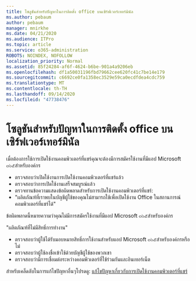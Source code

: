 ```yaml
---
title: โซลูชันสำหรับปัญหาในการติดตั้ง office บนเซิร์ฟเวอร์เทอร์มินัล
ms.author: pebaum
author: pebaum
manager: mnirkhe
ms.date: 04/21/2020
ms.audience: ITPro
ms.topic: article
ms.service: o365-administration
ROBOTS: NOINDEX, NOFOLLOW
localization_priority: Normal
ms.assetid: 85f24284-af6f-4624-b6be-901a4a9206eb
ms.openlocfilehash: df1a50031196fbd79662cee620fc41c7be14e179
ms.sourcegitcommit: c6692ce0fa1358ec3529e59ca0ecdfdea4cdc759
ms.translationtype: MT
ms.contentlocale: th-TH
ms.lasthandoff: 09/14/2020
ms.locfileid: "47738476"
---
```

# <a name="solutions-for-issues-around-installing-office-on-a-terminal-server"></a>โซลูชันสำหรับปัญหาในการติดตั้ง office บนเซิร์ฟเวอร์เทอร์มินัล

เมื่อต้องการใช้การเปิดใช้งานคอมพิวเตอร์ที่แชร์คุณจะต้องมีการสมัครใช้งานที่มีแอป Microsoft ๓๖๕สำหรับองค์กร
  
- ตรวจสอบว่าเปิดใช้งานการเปิดใช้งานคอมพิวเตอร์ที่แชร์แล้ว
- ตรวจสอบว่าการเปิดใช้งานเสร็จสมบูรณ์แล้ว
- ตรวจทานข้อความแสดงข้อผิดพลาดสำหรับการเปิดใช้งานคอมพิวเตอร์ที่แชร์:
- "ผลิตภัณฑ์ที่เราพบในบัญชีผู้ใช้ของคุณไม่สามารถใช้เพื่อเปิดใช้งาน Office ในสถานการณ์คอมพิวเตอร์ที่แชร์ได้"
  
ข้อผิดพลาดนี้หมายความว่าคุณไม่มีการสมัครใช้งานที่มีแอป Microsoft ๓๖๕สำหรับองค์กร

"ผลิตภัณฑ์ที่ไม่มีสิทธิ์การทำงาน"

- ตรวจสอบว่าผู้ใช้ได้รับมอบหมายสิทธิ์การใช้งานสำหรับแอป Microsoft ๓๖๕สำหรับองค์กรหรือไม่
- ตรวจสอบว่าผู้ใช้ลงชื่อเข้าใช้ด้วยบัญชีผู้ใช้ของพวกเขา
- ตรวจสอบว่ามีการเชื่อมต่อระหว่างคอมพิวเตอร์ที่ใช้ร่วมกันและอินเทอร์เน็ต

สำหรับเคล็ดลับในการแก้ไขปัญหาอื่นๆโปรดดู: [แก้ไขปัญหาเกี่ยวกับการเปิดใช้งานคอมพิวเตอร์ที่แชร์](https://docs.microsoft.com/DeployOffice/troubleshoot-shared-computer-activation)
